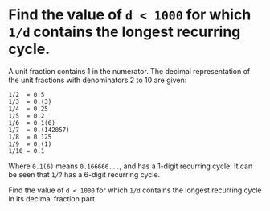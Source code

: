 # Find the value of `d < 1000` for which `1/d` contains the longest recurring cycle.

A unit fraction contains 1 in the numerator. The decimal representation of the unit fractions with denominators 2 to 10 are given:

    1/2  = 0.5
    1/3  = 0.(3)
    1/4  = 0.25
    1/5  = 0.2
    1/6  = 0.1(6)
    1/7  = 0.(142857)
    1/8  = 0.125
    1/9  = 0.(1)
    1/10 = 0.1

Where `0.1(6)` means `0.166666...`, and has a 1-digit recurring cycle. It can be seen that `1/7` has a 6-digit recurring cycle.

Find the value of `d < 1000` for which `1/d` contains the longest recurring cycle in its decimal fraction part.
